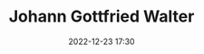 ---
#zenetöri #személy
title: Johann Gottfried Walter
feed: show
date: 2022-12-23 17:30
permalink: /Johann Gottfried Walter
---
